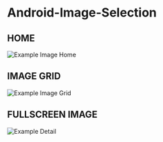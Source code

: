 # Android-Image-Selection
## HOME
![Example Image Home][1]
## IMAGE GRID
![Example Image Grid][2]
## FULLSCREEN IMAGE
![Example Detail][3]

[1]: http://i.imgur.com/OpguHF0.png
[2]: http://i.imgur.com/02K39SD.png
[3]: http://i.imgur.com/JUUHwjX.png
